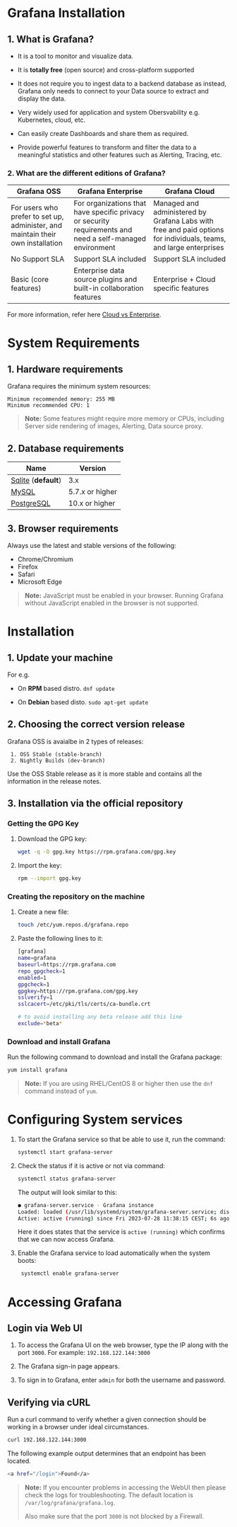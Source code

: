 # Grafana Installation

## 1. What is Grafana?

- It is a tool to monitor and visualize data.

- It is **totally free** (open source) and cross-platform supported

- It does not require you to ingest data to a backend database as instead, Grafana only needs to connect to your Data source to extract and display the data.

- Very widely used for application and system Obersvability e.g. Kubernetes, cloud, etc.

- Can easily create Dashboards and share them as required.

- Provide powerful features to transform and filter the data to a meaningful statistics and other features such as Alerting, Tracing, etc.

### 2. What are the different editions of Grafana?

| Grafana OSS | Grafana Enterprise | Grafana Cloud |
| ----------- | ------------------ | ------------- |
| For users who prefer to set up, administer, and maintain their own installation | For organizations that have specific privacy or security requirements and need a self-managed environment |  Managed and administered by Grafana Labs with free and paid options for individuals, teams, and large enterprises |
| No Support SLA | Support SLA included  | Support SLA included |
| Basic (core features) | Enterprise data source plugins and built-in collaboration features | Enterprise + Cloud specific features |

For more information, refer here [Cloud vs Enterprise](https://grafana.com/grafana/deployment-options/).

# System Requirements

## 1. Hardware requirements

Grafana requires the minimum system resources:

    Minimum recommended memory: 255 MB
    Minimum recommended CPU: 1

> **Note:**  Some features might require more memory or CPUs, including Server side rendering of images, Alerting, Data source proxy.

## 2. Database requirements

| Name | Version |
| ---- | ------- |
| [Sqlite](https://www.sqlite.org/index.html) (**default**) | 3.x |
| [MySQL](https://www.mysql.com/support/supportedplatforms/database.html) | 5.7.x or higher | 
| [PostgreSQL](https://www.postgresql.org/support/versioning/) | 10.x or higher |

## 3. Browser requirements

Always use the latest and stable versions of the following:

- Chrome/Chromium
- Firefox
- Safari
- Microsoft Edge

> **Note:**  JavaScript must be enabled in your browser. Running Grafana without JavaScript enabled in the browser is not supported.

# Installation

## 1. Update your machine

For e.g.

- On **RPM** based distro. `dnf update`

- On **Debian** based disto. `sudo apt-get update`

## 2. Choosing the correct version release

Grafana OSS is avaialbe in 2 types of releases:

     1. OSS Stable (stable-branch)
     2. Nightly Builds (dev-branch)

Use the OSS Stable release as it is more stable and contains all the information in the release notes.

## 3. Installation via the official repository

### Getting the GPG Key

1. Download the GPG key:

    ```bash
    wget -q -O gpg.key https://rpm.grafana.com/gpg.key
    ```

1. Import the key:

    ```bash
    rpm --import gpg.key
    ```

### Creating the repository on the machine

1. Create a new file:

    ```bash
    touch /etc/yum.repos.d/grafana.repo
    ```

2. Paste the following lines to it:

    ```bash
    [grafana]
    name=grafana
    baseurl=https://rpm.grafana.com
    repo_gpgcheck=1
    enabled=1
    gpgcheck=1
    gpgkey=https://rpm.grafana.com/gpg.key
    sslverify=1
    sslcacert=/etc/pki/tls/certs/ca-bundle.crt

    # to avoid installing any beta release add this line
    exclude=*beta*
    ```

### Download and install Grafana

Run the following command to download and install the Grafana package:

```bash
yum install grafana
```

> **Note:**  If you are using RHEL/CentOS 8 or higher then use the `dnf` command instead of `yum`.

# Configuring System services

1. To start the Grafana service so that be able to use it, run the command:

    ```bash
    systemctl start grafana-server
    ```

1. Check the status if it is active or not via command:

    ```bash
    systemctl status grafana-server
    ```

    The output will look similar to this:

    ```bash
    ● grafana-server.service - Grafana instance
    Loaded: loaded (/usr/lib/systemd/system/grafana-server.service; disabled; vendor preset: disabled)
    Active: active (running) since Fri 2023-07-28 11:38:15 CEST; 6s ago
    ```

    Here it does states that the service is `active (running)` which confirms that we can now access Grafana.

1. Enable the Grafana service to load automatically when the system boots:

   ```bash
    systemctl enable grafana-server
    ```

# Accessing Grafana

## Login via Web UI

1. To access the Grafana UI on the web browser, type the IP along with the port `3000`. For example: ```192.168.122.144:3000```

1. The Grafana sign-in page appears.

1. To sign in to Grafana, enter `admin` for both the username and password.

## Verifying via cURL

Run a curl command to verify whether a given connection should be working in a browser under ideal circumstances.

```bash
curl 192.168.122.144:3000
```

The following example output determines that an endpoint has been located.

```bash
<a href="/login">Found</a>
```

> **Note:**  If you encounter problems in accessing the WebUI then please check the logs for troubleshooting. The default location is `/var/log/grafana/grafana.log`.
> 
> Also make sure that the port `3000` is not blocked by a Firewall.
